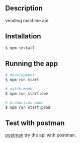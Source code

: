 ## Description

vending machine api

## Installation

```bash
$ npm install
```

## Running the app

```bash
# development
$ npm run start

# watch mode
$ npm run start:dev

# production mode
$ npm run start:prod
```

## Test with postman

[postman](https://elements.getpostman.com/redirect?entityId=20650728-b42f02aa-15a7-4188-a660-21598da534f0&entityType=collection) try the api with postman.
